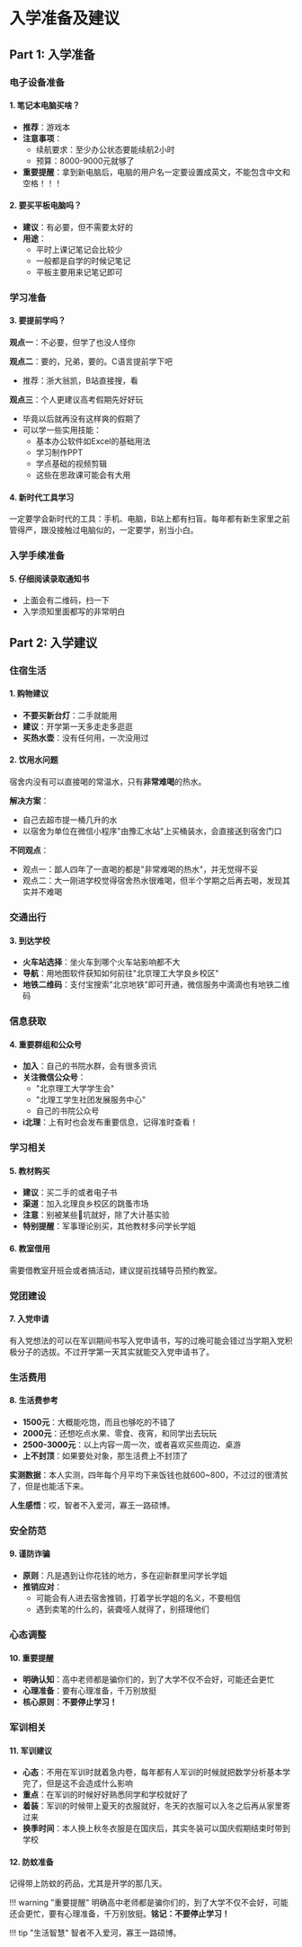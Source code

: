 # 入学准备及建议

## Part 1: 入学准备

### 电子设备准备

#### 1. 笔记本电脑买啥？
- **推荐**：游戏本
- **注意事项**：
  - 续航要求：至少办公状态要能续航2小时
  - 预算：8000-9000元就够了
- **重要提醒**：拿到新电脑后，电脑的用户名一定要设置成英文，不能包含中文和空格！！！

#### 2. 要买平板电脑吗？
- **建议**：有必要，但不需要太好的
- **用途**：
  - 平时上课记笔记会比较少
  - 一般都是自学的时候记笔记
  - 平板主要用来记笔记即可

### 学习准备

#### 3. 要提前学吗？
**观点一**：不必要，但学了也没人怪你

**观点二**：要的，兄弟，要的。C语言提前学下吧
- 推荐：浙大翁凯，B站直接搜，看

**观点三**：个人更建议高考假期先好好玩
- 毕竟以后就再没有这样爽的假期了
- 可以学一些实用技能：
  - 基本办公软件如Excel的基础用法
  - 学习制作PPT
  - 学点基础的视频剪辑
  - 这些在思政课可能会有大用

#### 4. 新时代工具学习
一定要学会新时代的工具：手机、电脑，B站上都有扫盲。每年都有新生家里之前管得严，跟没接触过电脑似的，一定要学，别当小白。

### 入学手续准备

#### 5. 仔细阅读录取通知书
- 上面会有二维码，扫一下
- 入学须知里面都写的非常明白

## Part 2: 入学建议

### 住宿生活

#### 1. 购物建议
- **不要买新台灯**：二手就能用
- **建议**：开学第一天多走走多逛逛
- **买热水壶**：没有任何用，一次没用过

#### 2. 饮用水问题
宿舍内没有可以直接喝的常温水，只有**非常难喝**的热水。

**解决方案**：
- 自己去超市提一桶几升的水
- 以宿舍为单位在微信小程序"由豫汇水站"上买桶装水，会直接送到宿舍门口

**不同观点**：
- 观点一：鄙人四年了一直喝的都是"非常难喝的热水"，并无觉得不妥
- 观点二：大一刚进学校觉得宿舍热水很难喝，但半个学期之后再去喝，发现其实并不难喝

### 交通出行

#### 3. 到达学校
- **火车站选择**：坐火车到哪个火车站影响都不大
- **导航**：用地图软件获知如何前往"北京理工大学良乡校区"
- **地铁二维码**：支付宝搜索"北京地铁"即可开通，微信服务中滴滴也有地铁二维码

### 信息获取

#### 4. 重要群组和公众号
- **加入**：自己的书院水群，会有很多资讯
- **关注微信公众号**：
  - "北京理工大学学生会"
  - "北理工学生社团发展服务中心"
  - 自己的书院公众号
- **i北理**：上有时也会发布重要信息，记得准时查看！

### 学习相关

#### 5. 教材购买
- **建议**：买二手的或者电子书
- **渠道**：加入北理良乡校区的跳蚤市场
- **注意**：别被某些🖤坑就好，除了大计基实验
- **特别提醒**：军事理论别买，其他教材多问学长学姐

#### 6. 教室借用
需要借教室开班会或者搞活动，建议提前找辅导员预约教室。

### 党团建设

#### 7. 入党申请
有入党想法的可以在军训期间书写入党申请书，写的过晚可能会错过当学期入党积极分子的选拔。不过开学第一天其实就能交入党申请书了。

### 生活费用

#### 8. 生活费参考
- **1500元**：大概能吃饱，而且也够吃的不错了
- **2000元**：还想吃点水果、零食、夜宵，和同学出去玩玩
- **2500-3000元**：以上内容一周一次，或者喜欢买些周边、桌游
- **上不封顶**：如果要处对象，那生活费上不封顶了

**实测数据**：本人实测，四年每个月平均下来饭钱也就600~800，不过过的很清贫了，但是也能活下来。

**人生感悟**：哎，智者不入爱河，寡王一路硕博。

### 安全防范

#### 9. 谨防诈骗
- **原则**：凡是遇到让你花钱的地方，多在迎新群里问学长学姐
- **推销应对**：
  - 可能会有人进去宿舍推销，打着学长学姐的名义，不要相信
  - 遇到卖笔的什么的，装聋哑人就得了，别搭理他们

### 心态调整

#### 10. 重要提醒
- **明确认知**：高中老师都是骗你们的，到了大学不仅不会好，可能还会更忙
- **心理准备**：要有心理准备，千万别放挺
- **核心原则**：**不要停止学习！**

### 军训相关

#### 11. 军训建议
- **心态**：不用在军训时就着急内卷，每年都有人军训的时候就把数学分析基本学完了，但是这不会造成什么影响
- **重点**：在军训的时候好好熟悉同学和学校就好了
- **着装**：军训的时候带上夏天的衣服就好，冬天的衣服可以入冬之后再从家里寄过来
- **换季时间**：本人换上秋冬衣服是在国庆后，其实冬装可以国庆假期结束时带到学校

#### 12. 防蚊准备
记得带上防蚊的药品，尤其是开学的那几天。

!!! warning "重要提醒"
    明确高中老师都是骗你们的，到了大学不仅不会好，可能还会更忙，要有心理准备，千万别放挺。**铭记：不要停止学习！**

!!! tip "生活智慧"
    智者不入爱河，寡王一路硕博。
